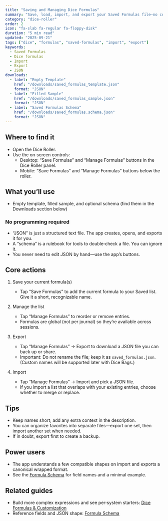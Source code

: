 ```yaml
---
title: "Saving and Managing Dice Formulas"
summary: "Save, load, import, and export your Saved Formulas file—no coding required."
category: "dice-roller"
order: 2
icon: "fa-slab fa-regular fa-floppy-disk"
duration: "5 min read"
updated: "2025-09-21"
tags: ["dice", "formulas", "saved-formulas", "import", "export"]
keywords:
  - Saved Formulas
  - Dice formulas
  - Import
  - Export
  - JSON
downloads:
  - label: "Empty Template"
    href: "/downloads/saved_formulas_template.json"
    format: "JSON"
  - label: "Filled Sample"
    href: "/downloads/saved_formulas_sample.json"
    format: "JSON"
  - label: "Saved Formulas Schema"
    href: "/downloads/saved_formulas.schema.json"
    format: "JSON"
---
```


## Where to find it

- Open the Dice Roller.
- Use the on‑screen controls:
  - Desktop: “Save Formulas” and “Manage Formulas” buttons in the Dice Roller panel.
  - Mobile: “Save Formulas” and “Manage Formulas” buttons below the roller.

## What you’ll use

- Empty template, filled sample, and optional schema (find them in the Downloads section below)

### No programming required

- “JSON” is just a structured text file. The app creates, opens, and exports it for you.
- A “schema” is a rulebook for tools to double‑check a file. You can ignore it.
- You never need to edit JSON by hand—use the app’s buttons.

## Core actions

1) Save your current formula(s)
   - Tap “Save Formulas” to add the current formula to your Saved list. Give it a short, recognizable name.

2) Manage the list
   - Tap “Manage Formulas” to reorder or remove entries.
   - Formulas are global (not per journal) so they’re available across sessions.

3) Export
   - Tap “Manage Formulas” → Export to download a JSON file you can back up or share.
   - Important: Do not rename the file; keep it as `saved_formulas.json`. (Custom names will be supported later with Dice Bags.)

4) Import
   - Tap “Manage Formulas” → Import and pick a JSON file.
   - If you import a list that overlaps with your existing entries, choose whether to merge or replace.

## Tips

- Keep names short; add any extra context in the description.
- You can organize favorites into separate files—export one set, then import another set when needed.
- If in doubt, export first to create a backup.

## Power users

- The app understands a few compatible shapes on import and exports a canonical wrapped format.
- See the [Formula Schema](/resources/formula-schema/) for field names and a minimal example.

## Related guides

- Build more complex expressions and see per‑system starters: [Dice Formulas & Customization](/resources/dice-formulas-and-customization/)
- Reference fields and JSON shape: [Formula Schema](/resources/formula-schema/)
